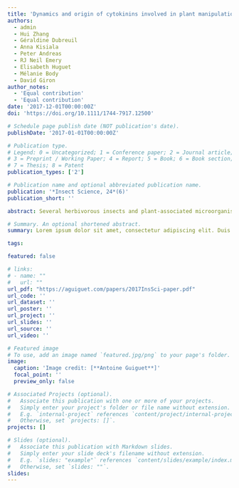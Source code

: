 ```yaml
---
title: 'Dynamics and origin of cytokinins involved in plant manipulation by a leaf‐mining insect'
authors:
  - admin
  - Hui Zhang
  - Géraldine Dubreuil
  - Anna Kisiala
  - Peter Andreas
  - RJ Neil Emery
  - Elisabeth Huguet
  - Mélanie Body
  - David Giron
author_notes:
  - 'Equal contribution'
  - 'Equal contribution'
date: '2017-12-01T00:00:00Z'
doi: 'https://doi.org/10.1111/1744-7917.12500'

# Schedule page publish date (NOT publication's date).
publishDate: '2017-01-01T00:00:00Z'

# Publication type.
# Legend: 0 = Uncategorized; 1 = Conference paper; 2 = Journal article;
# 3 = Preprint / Working Paper; 4 = Report; 5 = Book; 6 = Book section;
# 7 = Thesis; 8 = Patent
publication_types: ['2']

# Publication name and optional abbreviated publication name.
publication: '*Insect Science, 24*(6)'
publication_short: ''

abstract: Several herbivorous insects and plant-associated microorganisms control the phytohormonal balance, thus enabling them to successfully exploit the plant by inhibiting plant defenses and withdrawing plant resources for their own benefit. The leaf-mining moth Phyllonorycter blancardella modifies the cytokinin (CK) profile of mined leaf-tissues, and the insect symbiotic bacteria Wolbachia is involved in the plant manipulation to the benefit of the insect host. To gain a deeper understanding into the possible origin and dynamics of CKs, we conducted an extensive characterization of CKs in larvae and in infected apple leaves. Our results show the enhanced CK levels in mines, both on green and yellow leaves, allowing insects to control their nutritional supply under fluctuating environmental conditions. The spatial distribution of CKs within the mined leaves shows that hormone manipulation is strictly limited to the mine suggesting the absence of CK translocation from distant leaf areas toward the insect feeding site. Mass spectrometry analyses reveal that major CK types accumulating in mines and larvae are similar to what is observed for most gall-inducers, suggesting that strategies underlying the plant manipulation may be shared between herbivorous insects with distinct life histories. Results further show that CKs are detected in the highest levels in larvae, reinforcing our hypothesis that CKs accumulating in the mines originate from the insect itself. Presence of bacteria-specific methylthio-CKs is consistent with previous results suggesting that insect bacterial symbionts contribute to the observed phenotype. Our study provides key findings toward the understanding of molecular mechanisms underlying this intricate plant–insect–microbe interaction.

# Summary. An optional shortened abstract.
summary: Lorem ipsum dolor sit amet, consectetur adipiscing elit. Duis posuere tellus ac convallis placerat. Proin tincidunt magna sed ex sollicitudin condimentum.

tags:

featured: false

# links:
# - name: ""
#   url: ""
url_pdf: "https://aguiguet.com/papers/2017InsSci-paper.pdf"
url_code: ''
url_dataset: ''
url_poster: ''
url_project: ''
url_slides: ''
url_source: ''
url_video: ''

# Featured image
# To use, add an image named `featured.jpg/png` to your page's folder.
image:
  caption: 'Image credit: [**Antoine Guiguet**]'
  focal_point: ''
  preview_only: false

# Associated Projects (optional).
#   Associate this publication with one or more of your projects.
#   Simply enter your project's folder or file name without extension.
#   E.g. `internal-project` references `content/project/internal-project/index.md`.
#   Otherwise, set `projects: []`.
projects: []

# Slides (optional).
#   Associate this publication with Markdown slides.
#   Simply enter your slide deck's filename without extension.
#   E.g. `slides: "example"` references `content/slides/example/index.md`.
#   Otherwise, set `slides: ""`.
slides:
---
```

